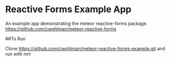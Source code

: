 Reactive Forms Example App
=============================

An example app demonstrating the meteor reactive-forms package. https://github.com/cwohlman/meteor-reactive-forms

##To Run

Clone https://github.com/cwohlman/meteor-reactive-forms-example.git and run with mrt
